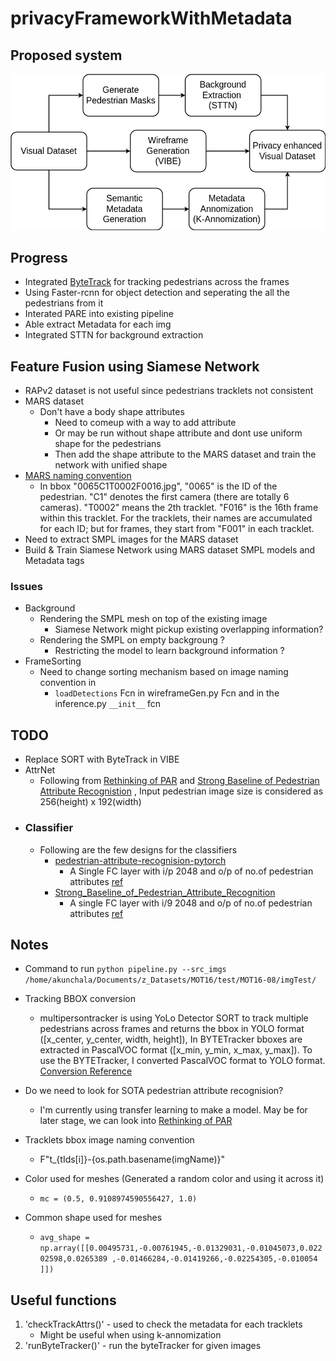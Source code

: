 # privacyFrameworkWithMetadata

## Proposed system
![alt proposed system](readMeImgs/proposedOverview.png)

## Progress 
- Integrated [ByteTrack](https://github.com/ifzhang/ByteTrack) for tracking pedestrians across the frames
- Using Faster-rcnn for object detection and seperating the all the pedestrians from it
- Interated PARE into existing pipeline
- Able extract Metadata for each img
- Integrated STTN for background extraction

## Feature Fusion using Siamese Network
- RAPv2 dataset is not useful since pedestrians tracklets not consistent
- MARS dataset
  - Don't have a body shape attributes
    - Need to comeup with a way to add attribute
    - Or may be run without shape attribute and dont use uniform shape for the pedestrians
    - Then add the shape attribute to the MARS dataset and train the network with unified shape
- [MARS naming convention](http://zheng-lab.cecs.anu.edu.au/Project/project_mars.html)
  - In bbox "0065C1T0002F0016.jpg", "0065" is the ID of the pedestrian. "C1" denotes the first camera (there are totally 6 cameras). "T0002" means the 2th tracklet. "F016" is the 16th frame within this tracklet. For the tracklets, their names are accumulated for each ID; but for frames, they start from "F001" in each tracklet.
- Need to extract SMPL images for the MARS dataset
- Build & Train Siamese Network using MARS dataset SMPL models and Metadata tags
### Issues
- Background
  - Rendering the SMPL mesh on top of the existing image
    - Siamese Network might pickup existing overlapping information?
  - Rendering the SMPL on empty backgroung ?
    - Restricting the model to learn background information ?
- FrameSorting
  - Need to change sorting mechanism based on image naming convention in
    - `loadDetections` Fcn in wireframeGen.py Fcn and in the inference.py `__init__` fcn
  


## TODO
- Replace SORT with ByteTrack in VIBE
- AttrNet
  - Following from [Rethinking of PAR](https://github.com/valencebond/Rethinking_of_PAR) and [Strong Baseline of Pedestrian Attribute Recognistion](https://github.com/aajinjin/Strong_Baseline_of_Pedestrian_Attribute_Recognition) , Input pedestrian image size is considered as 256(height) x 192(width)
- ### Classifier 
  - Following are the few designs for the classifiers
    - [pedestrian-attribute-recognision-pytorch](https://github.com/dangweili/pedestrian-attribute-recognition-pytorch)
      - A Single FC layer with i/p 2048 and o/p of no.of pedestrian attributes [ref](https://github.com/dangweili/pedestrian-attribute-recognition-pytorch/blob/468ae58cf49d09931788f378e4b3d4cc2f171c22/baseline/model/DeepMAR.py#L41)
    - [Strong_Baseline_of_Pedestrian_Attribute_Recognition](https://github.com/aajinjin/Strong_Baseline_of_Pedestrian_Attribute_Recognition)
      - A single FC layer with i/9 2048 and o/p of no.of pedestrian attributes [ref](https://github.com/aajinjin/Strong_Baseline_of_Pedestrian_Attribute_Recognition/blob/4b1afcc76b4bbc116f6648f4fd9fbe18502390ee/models/base_block.py#L11)

## Notes
- Command to run
  `python pipeline.py --src_imgs /home/akunchala/Documents/z_Datasets/MOT16/test/MOT16-08/imgTest/`
- Tracking BBOX conversion
  - multipersontracker is using YoLo Detector SORT to track multiple pedestrians across frames and returns the bbox in YOLO format ([x_center, y_center, width, height]), In BYTETracker bboxes are extracted in PascalVOC format ([x_min, y_min, x_max, y_max]). To use the BYTETracker, I converted PascalVOC format to YOLO format. [Conversion Reference](https://github.com/mkocabas/multi-person-tracker/blob/2803ac529dc77328f0f1ff6cd9d36041e57e7288/multi_person_tracker/mpt.py#L133)
    
- Do we need to look for SOTA pedestrian attribute recognision?
  - I'm currently using transfer learning to make a model. May be for later stage, we can look into [Rethinking of PAR](https://github.com/valencebond/Rethinking_of_PAR)

- Tracklets bbox image naming convention
  - F"t_{tIds[i]}-{os.path.basename(imgName)}"
- Color used for meshes (Generated a random color and using it across it)
  - `mc = (0.5, 0.9108974590556427, 1.0)`
- Common shape used for meshes
  - `avg_shape = np.array([[0.00495731,-0.00761945,-0.01329031,-0.01045073,0.02202598,0.0265389 ,-0.01466284,-0.01419266,-0.02254305,-0.010054 ]])`


## Useful functions
  1. 'checkTrackAttrs()'
    - used to check the metadata for each tracklets
      - Might be useful when using k-annomization
  2. 'runByteTracker()'
    - run the byteTracker for given images